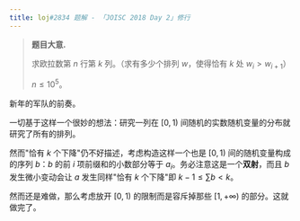 ```yaml
---
title: loj#2834 题解 - 「JOISC 2018 Day 2」修行
---
```


> **题目大意.**
>
> 求欧拉数第 $n$ 行第 $k$ 列。（求有多少个排列 $w$，使得恰有 $k$ 处 $w_i>w_{i+1}$）
>
> $n\le 10^5$。

新年的军队的前奏。

一切基于这样一个很妙的想法：研究一列在 $[0,1)$ 间随机的实数随机变量的分布就研究了所有的排列。

然而"恰有 $k$ 个下降"仍不好描述，考虑构造这样一个也是 $[0,1)$ 间的随机变量构成的序列 $b$：$b$ 的前 $i$ 项前缀和的小数部分等于 $a_i$。务必注意这是一个**双射**，而且 $b$ 发生微小变动会让 $a$ 发生同样"恰有 $k$ 个下降"即 $k-1\le \sum b<k$。

然而还是难做，那么考虑放开 $[0,1)$ 的限制而是容斥掉那些 $[1,+\infty)$ 的部分。这就做完了。